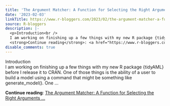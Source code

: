 ```yaml
---
title: 'The Argument Matcher: A Function for Selecting the Right Arguments {tidyAML}'
date: '2023-02-03'
linkTitle: https://www.r-bloggers.com/2023/02/the-argument-matcher-a-function-for-selecting-the-right-arguments-tidyaml/
source: R-bloggers
description: |-
  <p>Introduction<br />
  I am working on finishing up a few things with my new R package {tidyAML} before I release it to CRAN. One of those things is the ability of a user to build a model using a command that might be something like generate_model(). One ...</p>
  <strong>Continue reading</strong>: <a href="https://www.r-bloggers.com/2023/02/the-argument-matcher-a-function-for-selecting-the-right-arguments-tidyaml/">The Argument Matcher: A Function for Selecting the Right Arguments ...
disable_comments: true
---
```

<p>Introduction<br />
I am working on finishing up a few things with my new R package {tidyAML} before I release it to CRAN. One of those things is the ability of a user to build a model using a command that might be something like generate_model(). One ...</p>
<strong>Continue reading</strong>: <a href="https://www.r-bloggers.com/2023/02/the-argument-matcher-a-function-for-selecting-the-right-arguments-tidyaml/">The Argument Matcher: A Function for Selecting the Right Arguments ...